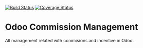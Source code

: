 [![Build Status](https://travis-ci.org/OCA/commission.svg?branch=9.0)](https://travis-ci.org/OCA/commission)
[![Coverage Status](https://coveralls.io/repos/OCA/commission/badge.png?branch=9.0)](https://coveralls.io/r/OCA/commission?branch=9.0)

Odoo Commission Management
==========================

All management related with commisions and incentive in Odoo.

[//]: # (addons)
[//]: # (end addons)
